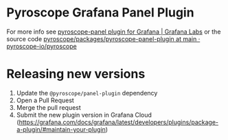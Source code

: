 # Pyroscope Grafana Panel Plugin

For more info see [pyroscope-panel plugin for Grafana | Grafana Labs](https://grafana.com/grafana/plugins/pyroscope-panel/)
or the source code [pyroscope/packages/pyroscope-panel-plugin at main · pyroscope-io/pyroscope](https://github.com/pyroscope-io/pyroscope/tree/main/packages/pyroscope-panel-plugin)


# Releasing new versions
1. Update the `@pyroscope/panel-plugin` dependency
2. Open a Pull Request
3. Merge the pull request
4. Submit the new plugin version in Grafana Cloud (https://grafana.com/docs/grafana/latest/developers/plugins/package-a-plugin/#maintain-your-plugin)
